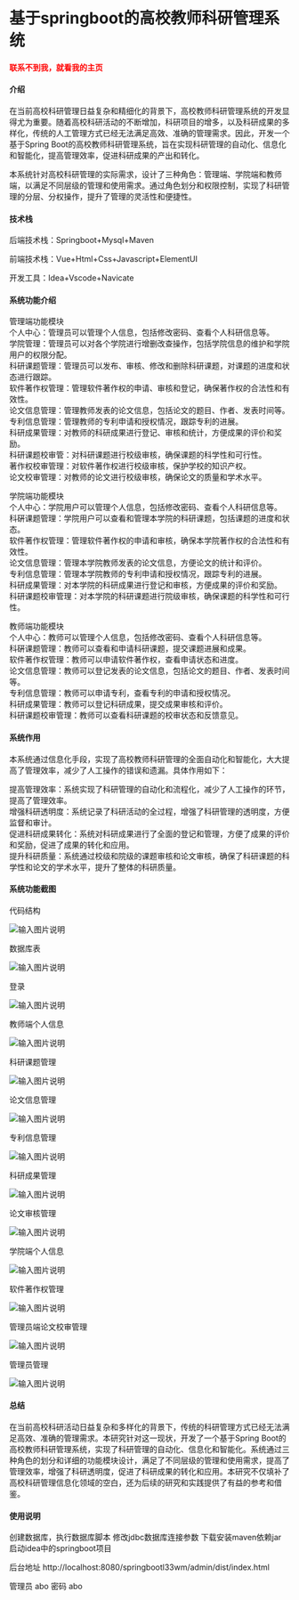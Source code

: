# 基于springboot的高校教师科研管理系统

<h4 style='color:red'>联系不到我，就看我的主页 </h4> 
 
#### 介绍

在当前高校科研管理日益复杂和精细化的背景下，高校教师科研管理系统的开发显得尤为重要。随着高校科研活动的不断增加，科研项目的增多，以及科研成果的多样化，传统的人工管理方式已经无法满足高效、准确的管理需求。因此，开发一个基于Spring Boot的高校教师科研管理系统，旨在实现科研管理的自动化、信息化和智能化，提高管理效率，促进科研成果的产出和转化。

本系统针对高校科研管理的实际需求，设计了三种角色：管理端、学院端和教师端，以满足不同层级的管理和使用需求。通过角色划分和权限控制，实现了科研管理的分层、分权操作，提升了管理的灵活性和便捷性。

#### 技术栈

后端技术栈：Springboot+Mysql+Maven

前端技术栈：Vue+Html+Css+Javascript+ElementUI

开发工具：Idea+Vscode+Navicate

#### 系统功能介绍

 管理端功能模块  
个人中心：管理员可以管理个人信息，包括修改密码、查看个人科研信息等。   
学院管理：管理员可以对各个学院进行增删改查操作，包括学院信息的维护和学院用户的权限分配。  
科研课题管理：管理员可以发布、审核、修改和删除科研课题，对课题的进度和状态进行跟踪。  
软件著作权管理：管理软件著作权的申请、审核和登记，确保著作权的合法性和有效性。  
论文信息管理：管理教师发表的论文信息，包括论文的题目、作者、发表时间等。  
专利信息管理：管理教师的专利申请和授权情况，跟踪专利的进展。  
科研成果管理：对教师的科研成果进行登记、审核和统计，方便成果的评价和奖励。  
科研课题校审管：对科研课题进行校级审核，确保课题的科学性和可行性。  
著作权校审管理：对软件著作权进行校级审核，保护学校的知识产权。  
论文校审管理：对教师的论文进行校级审核，确保论文的质量和学术水平。  

学院端功能模块  
个人中心：学院用户可以管理个人信息，包括修改密码、查看个人科研信息等。  
科硏课题管理：学院用户可以查看和管理本学院的科研课题，包括课题的进度和状态。  
软件著作权管理：管理软件著作权的申请和审核，确保本学院著作权的合法性和有效性。  
论文信息管理：管理本学院教师发表的论文信息，方便论文的统计和评价。  
专利信息管理：管理本学院教师的专利申请和授权情况，跟踪专利的进展。  
科研成果管理：对本学院的科研成果进行登记和审核，方便成果的评价和奖励。  
科研课题校审管理：对本学院的科研课题进行院级审核，确保课题的科学性和可行性。  

教师端功能模块  
个人中心：教师可以管理个人信息，包括修改密码、查看个人科研信息等。  
科硏课题管理：教师可以查看和申请科研课题，提交课题进展和成果。  
软件著作权管理：教师可以申请软件著作权，查看申请状态和进度。  
论文信息管理：教师可以登记发表的论文信息，包括论文的题目、作者、发表时间等。  
专利信息管理：教师可以申请专利，查看专利的申请和授权情况。  
科研成果管理：教师可以登记科研成果，提交成果审核和评价。  
科研课题校审管理：教师可以查看科研课题的校审状态和反馈意见。  

#### 系统作用

本系统通过信息化手段，实现了高校教师科研管理的全面自动化和智能化，大大提高了管理效率，减少了人工操作的错误和遗漏。具体作用如下：

提高管理效率：系统实现了科研管理的自动化和流程化，减少了人工操作的环节，提高了管理效率。  
增强科研透明度：系统记录了科研活动的全过程，增强了科研管理的透明度，方便监督和审计。  
促进科研成果转化：系统对科研成果进行了全面的登记和管理，方便了成果的评价和奖励，促进了成果的转化和应用。  
提升科研质量：系统通过校级和院级的课题审核和论文审核，确保了科研课题的科学性和论文的学术水平，提升了整体的科研质量。  

#### 系统功能截图

代码结构

![输入图片说明](images/9755404d5313c375cc6148d06de5983.png)

数据库表

![输入图片说明](images/ff2927b79802986d4f9817e7b192dfb.png)

登录

![输入图片说明](images/fbbfc6e33ea8f7edc01859c601dd8ee.png)

教师端个人信息

![输入图片说明](images/19faaa2f5d373966229c783f56a5227.png)

科研课题管理

![输入图片说明](images/3aeb86c4050d7af598eb83dbb012594.png)

论文信息管理

![输入图片说明](images/8c760effbf8a273c64efa7e416e7708.png)

专利信息管理

![输入图片说明](images/10483b3f2d4cb2575d94b48da413109.png)

科研成果管理

![输入图片说明](images/a672140c12d567b582b79a6580d3b8d.png)

论文审核管理

![输入图片说明](images/22a0a1214a29e6bc5ef73ee84f5f601.png)

学院端个人信息

![输入图片说明](images/3e7d5a049f3f75572d1112ca815dd1f.png)

软件著作权管理

![输入图片说明](images/60d172ccdd90f5967f3d6830d55e1f3.png)

管理员端论文校审管理

![输入图片说明](images/4fa6630c11d95f95095b54e44ecb4f9.png)

管理员管理

![输入图片说明](images/399ab710d465c5cf1904723c68d0ace.png)

#### 总结

在当前高校科研活动日益复杂和多样化的背景下，传统的科研管理方式已经无法满足高效、准确的管理需求。本研究针对这一现状，开发了一个基于Spring Boot的高校教师科研管理系统，实现了科研管理的自动化、信息化和智能化。系统通过三种角色的划分和详细的功能模块设计，满足了不同层级的管理和使用需求，提高了管理效率，增强了科研透明度，促进了科研成果的转化和应用。本研究不仅填补了高校科研管理信息化领域的空白，还为后续的研究和实践提供了有益的参考和借鉴。

#### 使用说明

创建数据库，执行数据库脚本 修改jdbc数据库连接参数 下载安装maven依赖jar 启动idea中的springboot项目

后台地址
http://localhost:8080/springbootl33wm/admin/dist/index.html

管理员  abo 密码 abo